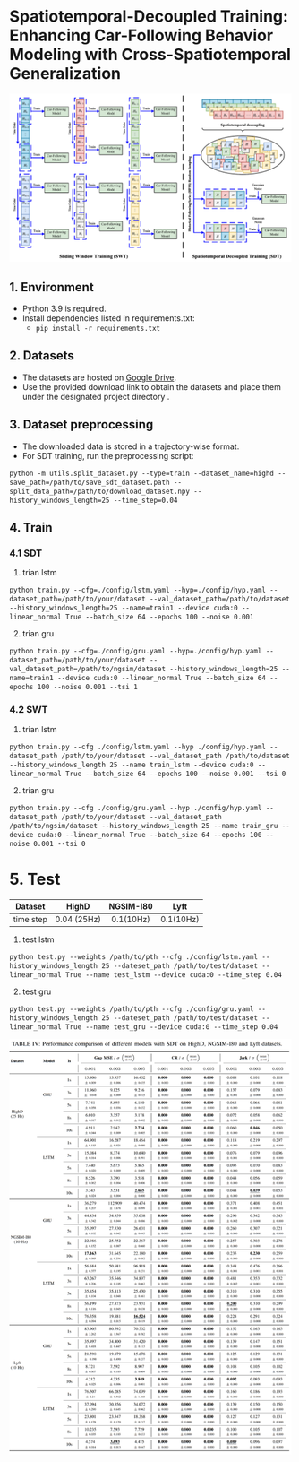 # Spatiotemporal-Decoupled Training: Enhancing Car-Following Behavior Modeling with Cross-Spatiotemporal Generalization

![image-20250910200738953](./doc/image-framework.png)

## 1. Environment
  - Python 3.9 is required.
  - Install dependencies listed in requirements.txt:
    - `pip install -r requirements.txt`

## 2. Datasets
  - The datasets are hosted on [Google Drive](https://drive.google.com/file/d/1XDldCBtzTQ3wK9hZOBOqs7bwdZUEjIr2/view?usp=drive_link).
  - Use the provided download link to obtain the datasets and place them under the designated project directory .

## 3. Dataset preprocessing
  - The downloaded data is stored in a trajectory-wise format.
  - For SDT training, run the preprocessing script:
```shell 
python -m utils.split_dataset.py --type=train --dataset_name=highd --save_path=/path/to/save_sdt_dataset.path --split_data_path=/path/to/download_dataset.npy --history_windows_length=25 --time_step=0.04
```

## 4. Train

### 4.1 SDT
1. trian lstm
```shell
python train.py --cfg=./config/lstm.yaml --hyp=./config/hyp.yaml --dataset_path=/path/to/your/dataset --val_dataset_path=/path/to/dataset --history_windows_length=25 --name=train1 --device cuda:0 --linear_normal True --batch_size 64 --epochs 100 --noise 0.001 
```
2. trian gru
```shell
python train.py --cfg=./config/gru.yaml --hyp=./config/hyp.yaml --dataset_path=/path/to/your/dataset --val_dataset_path=/path/to/ngsim/dataset --history_windows_length=25 --name=train1 --device cuda:0 --linear_normal True --batch_size 64 --epochs 100 --noise 0.001 --tsi 1
```

### 4.2 SWT
1. trian lstm
```shell
python train.py --cfg ./config/lstm.yaml --hyp ./config/hyp.yaml --dataset_path /path/to/your/dataset --val_dataset_path /path/to/dataset --history_windows_length 25 --name train_lstm --device cuda:0 --linear_normal True --batch_size 64 --epochs 100 --noise 0.001 --tsi 0 
```
2. trian gru
```shell
python train.py --cfg ./config/gru.yaml --hyp ./config/hyp.yaml --dataset_path /path/to/your/dataset --val_dataset_path /path/to/ngsim/dataset --history_windows_length 25 --name train_gru --device cuda:0 --linear_normal True --batch_size 64 --epochs 100 --noise 0.001 --tsi 0
```



# 5. Test

|  Dataset  |    HighD    | NGSIM-I80 |   Lyft    |
| :-------: | :---------: | :-------: | :-------: |
| time step | 0.04 (25Hz) | 0.1(10Hz) | 0.1(10Hz) |

1. test lstm

```shell
python test.py --weights /path/to/pth --cfg ./config/lstm.yaml --history_windows_length 25 --dateset_path /path/to/test/dataset --linear_normal True --name test_lstm --device cuda:0 --time_step 0.04
```

2. test gru

```shell
python test.py --weights /path/to/pth --cfg ./config/gru.yaml --history_windows_length 25 --dateset_path /path/to/test/dataset --linear_normal True --name test_gru --device cuda:0 --time_step 0.04
```





![image-20250910201003899](./doc/image-test-result.png)